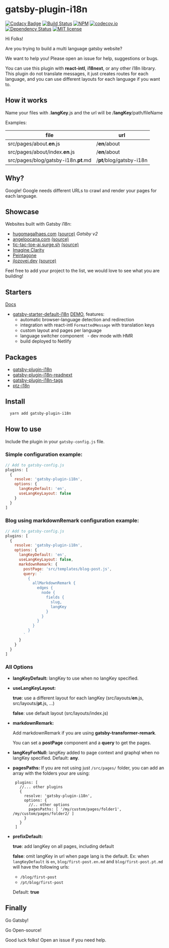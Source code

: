 # gatsby-plugin-i18n

[![Codacy Badge](https://api.codacy.com/project/badge/Grade/0b3a917c0cb9433cb12eec33b989c723)](https://www.codacy.com/app/angeloocana/gatsby-plugin-i18n?utm_source=github.com&utm_medium=referral&utm_content=angeloocana/gatsby-plugin-i18n&utm_campaign=badger)
[![Build Status](https://travis-ci.org/angeloocana/gatsby-plugin-i18n.svg?branch=master)](https://travis-ci.org/angeloocana/gatsby-plugin-i18n)
[![NPM](https://img.shields.io/npm/v/gatsby-plugin-i18n.svg)](https://www.npmjs.com/package/gatsby-plugin-i18n)
[![codecov.io](http://codecov.io/github/angeloocana/gatsby-plugin-i18n/coverage.svg)](http://codecov.io/github/angeloocana/gatsby-plugin-i18n)
[![Dependency Status](https://gemnasium.com/angeloocana/gatsby-plugin-i18n.svg)](https://gemnasium.com/angeloocana/gatsby-plugin-i18n)
[![MIT license](http://img.shields.io/badge/license-MIT-brightgreen.svg)](http://opensource.org/licenses/MIT)

Hi Folks!

Are you trying to build a multi language gatsby website?

We want to help you! Please open an issue for help, suggestions or bugs.

You can use this plugin with **react-intl**, **i18next**, or any other i18n library. This plugin do not translate messages, it just creates routes for each language, and you can use different layouts for each language if you want to.

## How it works

Name your files with .**langKey**.js and the url will be /**langKey**/path/fileName

Examples:

file | url
-- | --
src/pages/about.**en**.js | /**en**/about
src/pages/about/index.**en**.js | /**en**/about
src/pages/blog/gatsby-i18n.**pt**.md | /**pt**/blog/gatsby-i18n

## Why?

Google! Google needs different URLs to crawl and render your pages for each language.


## Showcase

Websites built with Gatsby i18n:
* [hugomagalhaes.com](https://www.hugomagalhaes.com) [(source)](https://github.com/hugomn/hugomagalhaes.com) *Gatsby v2*
* [angeloocana.com](https://angeloocana.com) [(source)](https://github.com/angeloocana/angeloocana)
* [tic-tac-toe-ai.surge.sh](https://tic-tac-toe-ai.surge.sh) [(source)](https://github.com/angeloocana/tic-tac-toe-ai)
* [Imagine Clarity](https://imagineclarity.com)
* [Peintagone](https://www.peintagone.be)
* [jlozovei.dev](https://jlozovei.dev/) [(source)](https://github.com/jlozovei/me)

Feel free to add your project to the list, we would love to see what you are building!

## Starters

[Docs](https://www.gatsbyjs.org/docs/gatsby-starters/)
  * [gatsby-starter-default-i18n](https://github.com/angeloocana/gatsby-plugin-i18n/tree/master/packages/gatsby-starter-default-i18n) [DEMO](https://gatsby-starter-default-i18n.netlify.com), features:
    - automatic browser-language detection and redirection
    - integration with react-intl `FormattedMessage` with translation keys
    - custom layout and pages per language
    - language switcher component
    - dev mode with HMR
    - build deployed to Netlify


## Packages

  * [gatsby-plugin-i18n](https://github.com/angeloocana/gatsby-plugin-i18n/tree/master/packages/gatsby-plugin-i18n)
  * [gatsby-plugin-i18n-readnext](https://github.com/angeloocana/gatsby-plugin-i18n/tree/master/packages/gatsby-plugin-i18n-readnext)
  * [gatsby-plugin-i18n-tags](https://github.com/angeloocana/gatsby-plugin-i18n/tree/master/packages/gatsby-plugin-i18n-tags)
  * [ptz-i18n](https://github.com/angeloocana/gatsby-plugin-i18n/tree/master/packages/ptz-i18n)


## Install
```bash
  yarn add gatsby-plugin-i18n
```


## How to use
Include the plugin in your `gatsby-config.js` file.

### Simple configuration example:
```javascript
// Add to gatsby-config.js
plugins: [
  {
    resolve: 'gatsby-plugin-i18n',
    options: {        
      langKeyDefault: 'en',
      useLangKeyLayout: false
    }
  }
]
```

### Blog using **markdownRemark** configuration example:
```javascript
// Add to gatsby-config.js
plugins: [
  {
    resolve: 'gatsby-plugin-i18n',
    options: {        
      langKeyDefault: 'en',
      useLangKeyLayout: false,
      markdownRemark: {
        postPage: 'src/templates/blog-post.js',
        query: `
          {
            allMarkdownRemark {
              edges {
                node {
                  fields {
                    slug,
                    langKey
                  }
                }
              }
            }
          }
        `
      }
    }
  }
]
```

### All Options

* **langKeyDefault:**
langKey to use when no langKey specified.

* **useLangKeyLayout:**

  **true**: use a different layout for each langKey (src/layouts/**en**.js, src/layouts/**pt**.js, ...)

  **false**: use default layout (src/layouts/index.js)

* **markdownRemark:**

  Add markdownRemark if you are using **gatsby-transformer-remark**.

  You can set a **postPage** component and a **query** to get the pages.

* **langKeyForNull:**
  langKey added to page context and graphql when no langKey specified. Default: **any**.

* **pagesPaths:**
   If you are not using just `/src/pages/` folder, you can add an array with the folders your are using:
   ```
    plugins: [
      //... other plugins
      {
        resolve: 'gatsby-plugin-i18n',
        options: {        
          //.. other options
          pagesPaths: [ '/my/custom/pages/folder1', /my/custom/pages/folder2/ ]
        }
      }
    ]
   ```

* **prefixDefault:**

  **true**: add langKey on all pages, including default

  **false**: omit langKey in url when page lang is the default. 
    Ex: when `langKeyDefault` is `en`, `blog/first-post.en.md` and `blog/first-post.pt.md` will have the following urls:
    - `/blog/first-post` 
    - `/pt/blog/first-post`

  Default: **true**
     
   
## Finally

Go Gatsby!

Go Open-source!

Good luck folks! Open an issue if you need help.

